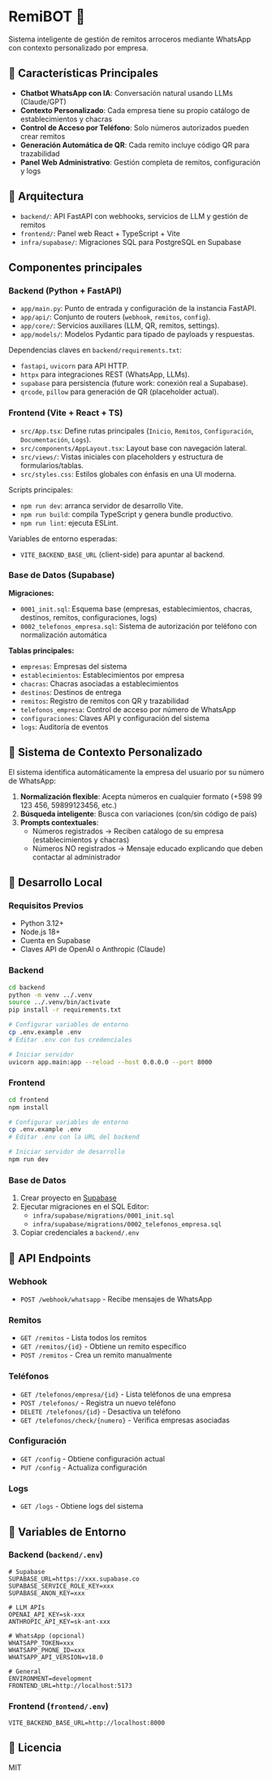 # RemiBOT 🤖

Sistema inteligente de gestión de remitos arroceros mediante WhatsApp con contexto personalizado por empresa.

## 🎯 Características Principales

- **Chatbot WhatsApp con IA**: Conversación natural usando LLMs (Claude/GPT)
- **Contexto Personalizado**: Cada empresa tiene su propio catálogo de establecimientos y chacras
- **Control de Acceso por Teléfono**: Solo números autorizados pueden crear remitos
- **Generación Automática de QR**: Cada remito incluye código QR para trazabilidad
- **Panel Web Administrativo**: Gestión completa de remitos, configuración y logs

## 📁 Arquitectura

- `backend/`: API FastAPI con webhooks, servicios de LLM y gestión de remitos
- `frontend/`: Panel web React + TypeScript + Vite
- `infra/supabase/`: Migraciones SQL para PostgreSQL en Supabase

## Componentes principales

### Backend (Python + FastAPI)

- `app/main.py`: Punto de entrada y configuración de la instancia FastAPI.
- `app/api/`: Conjunto de routers (`webhook`, `remitos`, `config`).
- `app/core/`: Servicios auxiliares (LLM, QR, remitos, settings).
- `app/models/`: Modelos Pydantic para tipado de payloads y respuestas.

Dependencias claves en `backend/requirements.txt`:

- `fastapi`, `uvicorn` para API HTTP.
- `httpx` para integraciones REST (WhatsApp, LLMs).
- `supabase` para persistencia (future work: conexión real a Supabase).
- `qrcode`, `pillow` para generación de QR (placeholder actual).

### Frontend (Vite + React + TS)

- `src/App.tsx`: Define rutas principales (`Inicio`, `Remitos`, `Configuración`, `Documentación`, `Logs`).
- `src/components/AppLayout.tsx`: Layout base con navegación lateral.
- `src/views/`: Vistas iniciales con placeholders y estructura de formularios/tablas.
- `src/styles.css`: Estilos globales con énfasis en una UI moderna.

Scripts principales:

- `npm run dev`: arranca servidor de desarrollo Vite.
- `npm run build`: compila TypeScript y genera bundle productivo.
- `npm run lint`: ejecuta ESLint.

Variables de entorno esperadas:

- `VITE_BACKEND_BASE_URL` (client-side) para apuntar al backend.

### Base de Datos (Supabase)

**Migraciones:**
- `0001_init.sql`: Esquema base (empresas, establecimientos, chacras, destinos, remitos, configuraciones, logs)
- `0002_telefonos_empresa.sql`: Sistema de autorización por teléfono con normalización automática

**Tablas principales:**
- `empresas`: Empresas del sistema
- `establecimientos`: Establecimientos por empresa
- `chacras`: Chacras asociadas a establecimientos
- `destinos`: Destinos de entrega
- `remitos`: Registro de remitos con QR y trazabilidad
- `telefonos_empresa`: Control de acceso por número de WhatsApp
- `configuraciones`: Claves API y configuración del sistema
- `logs`: Auditoría de eventos

## 🔐 Sistema de Contexto Personalizado

El sistema identifica automáticamente la empresa del usuario por su número de WhatsApp:

1. **Normalización flexible**: Acepta números en cualquier formato (+598 99 123 456, 59899123456, etc.)
2. **Búsqueda inteligente**: Busca con variaciones (con/sin código de país)
3. **Prompts contextuales**:
   - Números registrados → Reciben catálogo de su empresa (establecimientos y chacras)
   - Números NO registrados → Mensaje educado explicando que deben contactar al administrador

## 🚀 Desarrollo Local

### Requisitos Previos

- Python 3.12+
- Node.js 18+
- Cuenta en Supabase
- Claves API de OpenAI o Anthropic (Claude)

### Backend

```bash
cd backend
python -m venv ../.venv
source ../.venv/bin/activate
pip install -r requirements.txt

# Configurar variables de entorno
cp .env.example .env
# Editar .env con tus credenciales

# Iniciar servidor
uvicorn app.main:app --reload --host 0.0.0.0 --port 8000
```

### Frontend

```bash
cd frontend
npm install

# Configurar variables de entorno
cp .env.example .env
# Editar .env con la URL del backend

# Iniciar servidor de desarrollo
npm run dev
```

### Base de Datos

1. Crear proyecto en [Supabase](https://supabase.com)
2. Ejecutar migraciones en el SQL Editor:
   - `infra/supabase/migrations/0001_init.sql`
   - `infra/supabase/migrations/0002_telefonos_empresa.sql`
3. Copiar credenciales a `backend/.env`

## 📡 API Endpoints

### Webhook
- `POST /webhook/whatsapp` - Recibe mensajes de WhatsApp

### Remitos
- `GET /remitos` - Lista todos los remitos
- `GET /remitos/{id}` - Obtiene un remito específico
- `POST /remitos` - Crea un remito manualmente

### Teléfonos
- `GET /telefonos/empresa/{id}` - Lista teléfonos de una empresa
- `POST /telefonos/` - Registra un nuevo teléfono
- `DELETE /telefonos/{id}` - Desactiva un teléfono
- `GET /telefonos/check/{numero}` - Verifica empresas asociadas

### Configuración
- `GET /config` - Obtiene configuración actual
- `PUT /config` - Actualiza configuración

### Logs
- `GET /logs` - Obtiene logs del sistema

## 🔧 Variables de Entorno

### Backend (`backend/.env`)

```env
# Supabase
SUPABASE_URL=https://xxx.supabase.co
SUPABASE_SERVICE_ROLE_KEY=xxx
SUPABASE_ANON_KEY=xxx

# LLM APIs
OPENAI_API_KEY=sk-xxx
ANTHROPIC_API_KEY=sk-ant-xxx

# WhatsApp (opcional)
WHATSAPP_TOKEN=xxx
WHATSAPP_PHONE_ID=xxx
WHATSAPP_API_VERSION=v18.0

# General
ENVIRONMENT=development
FRONTEND_URL=http://localhost:5173
```

### Frontend (`frontend/.env`)

```env
VITE_BACKEND_BASE_URL=http://localhost:8000
```

## 📝 Licencia

MIT
